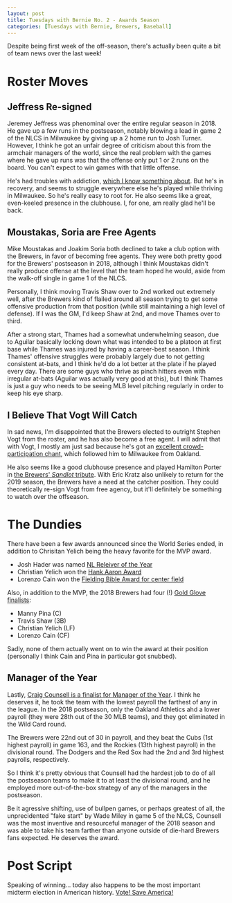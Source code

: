 ```yaml
---
layout: post
title: Tuesdays with Bernie No. 2 - Awards Season
categories: [Tuesdays with Bernie, Brewers, Baseball]
---
```


Despite being first week of the off-season, there's actually been quite a bit of team news over the last week!

# Roster Moves

## Jeffress Re-signed

Jeremey Jeffress was phenominal over the entire regular season in 2018. He gave
up a few runs in the postseason, notably blowing a lead in game 2 of the NLCS in
Milwaukee by giving up a 2 home run to Josh Turner. However, I think he got an
unfair degree of criticism about this from the armchair managers of the world,
since the real problem with the games where he gave up runs was that the offense
only put 1 or 2 runs on the board. You can't expect to win games with that little
offense. 

He's had troubles with addiction, [which I know something about](http://www.bradwestness.com/2018/03/12/the-gravity-well/). But he's in recovery, and seems to struggle everywhere else he's played while thriving in Milwaukee. So he's really easy to root for. He also seems like a great, even-keeled presence in the clubhouse. I, for one, am really glad he'll be back.

## Moustakas, Soria are Free Agents

Mike Moustakas and Joakim Soria both declined to take a club option with the Brewers,
in favor of becoming free agents. They were both pretty good for the Brewers' postseason in 2018, although I think Moustakas didn't really produce offense at the
level that the team hoped he would, aside from the walk-off single in game 1 of the NLCS.

Personally, I think moving Travis Shaw over to 2nd worked out extremely well, after
the Brewers kind of flailed around all season trying to get some offensive production
from that position (while still maintaining a high level of defense). If I was the GM, I'd keep Shaw at 2nd, and move Thames over to third. 

After a strong start, Thames had a somewhat underwhelming season, due to Aguilar basically locking down what was intended to be a platoon at first base while Thames was injured by having a career-best season. I think Thames' offensive struggles
were probably largely due to not getting consistent at-bats, and I think he'd do
a lot better at the plate if he played every day. There are some guys who thrive
as pinch hitters even with irregular at-bats (Aguilar was actually very good at this), but I think Thames is just a guy who needs to be seeing MLB level pitching regularly in order to keep his eye sharp.

## I Believe That Vogt Will Catch

In sad news, I'm disappointed that the Brewers elected to outright Stephen Vogt from
the roster, and he has also become a free agent. I will admit that with Vogt, I mostly am just sad because he's got an [excellent crowd-participation chant](https://www.youtube.com/watch?v=azTGrocYlu4), which followed him to Milwaukee from Oakland.

He also seems like a good clubhouse presence and played Hamilton Porter in [the Brewers' *Sandlot* tribute](https://www.youtube.com/watch?v=3SQjoGO773Y). With Eric Kratz also unlikely to return for the 2019 season, the Brewers have a need at the catcher position. They could theoretically re-sign Vogt from free agency, but it'll definitely be something to watch over the offseason.

# The Dundies

There have been a few awards announced since the World Series ended, in addition to Chrisitan Yelich being the heavy favorite for the MVP award.

* Josh Hader was named [NL Releiver of the Year](https://www.mlb.com/brewers/news/edwin-diaz-and-josh-hader-named-top-relievers/c-299759472)
* Christian Yelich won the [Hank Aaron Award](https://www.mlb.com/brewers/video/yelich-on-hank-aaron-award/c-2517826583)
* Lorenzo Cain won the [Fielding Bible Award for center field](https://www.mlb.com/brewers/news/2018-fielding-bible-awards-honor-first-timers/c-299949832)

Also, in addition to the MVP, the 2018 Brewers had four (!) [Gold Glove finalists](https://www.mlb.com/brewers/news/gold-glove-award-finalists-named/c-299683866):

* Manny Pina (C)
* Travis Shaw (3B)
* Christian Yelich (LF)
* Lorenzo Cain (CF)

Sadly, none of them actually went on to win the award at their position (personally I think Cain and Pina in particular got snubbed).

## Manager of the Year

Lastly, [Craig Counsell is a finalist for Manager of the Year](https://www.mlb.com/brewers/news/yelich-counsell-up-for-nl-mvp-manager-awards/c-300269562). I think he deserves it, he took the team with the lowest payroll the farthest of any in the league. In the 2018 postseason, only the Oakland Athletics ahd a lower payroll (they were 28th out of the 30 MLB teams), and they got eliminated in the Wild Card round. 

The Brewers were 22nd out of 30 in payroll, and they beat the Cubs (1st highest payroll) in game 163, and the Rockies (13th highest payroll) in the divisional round. The Dodgers and the Red Sox had the 2nd and 3rd highest payrolls, respectively. 

So I think it's pretty obvious that Counsell had the hardest job to do of all the postseason teams to make it to at least the divisional round, and he employed more out-of-the-box strategy of any of the managers in the postseason. 

Be it agressive shifting, use of bullpen games, or perhaps greatest of all, the unprecidented "fake start" by Wade Miley in game 5 of the NLCS, Counsell was the most inventive and resourceful manager of the 2018 season and was able to take his team farther than anyone outside of die-hard Brewers fans expected. He deserves the award.

# Post Script

Speaking of winning... today also happens to be the most important midterm election in American history. [Vote! Save America!](https://votesaveamerica.com/ballot)